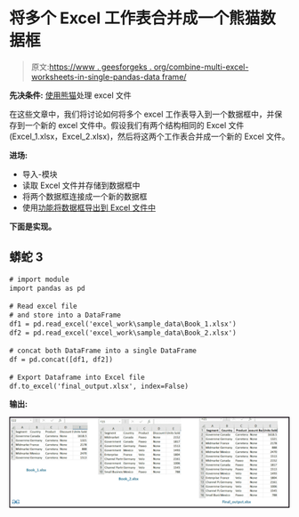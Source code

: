 # 将多个 Excel 工作表合并成一个熊猫数据框

> 原文:[https://www . geesforgeks . org/combine-multi-excel-worksheets-in-single-pandas-data frame/](https://www.geeksforgeeks.org/combine-multiple-excel-worksheets-into-a-single-pandas-dataframe/)

**先决条件:** [使用熊猫](https://www.geeksforgeeks.org/working-with-excel-files-using-pandas/)处理 excel 文件

在这些文章中，我们将讨论如何将多个 excel 工作表导入到一个数据框中，并保存到一个新的 excel 文件中。假设我们有两个结构相同的 Excel 文件(Excel_1.xlsx，Excel_2.xlsx)，然后将这两个工作表合并成一个新的 Excel 文件。

**进场:**

*   导入-模块
*   读取 Excel 文件并存储到数据框中
*   将两个数据框连接成一个新的数据框
*   使用[功能将数据框导出到 Excel 文件中](https://www.geeksforgeeks.org/dataframe-to_excel-method-in-pandas/)

**下面是实现。**

## 蟒蛇 3

```
# import module
import pandas as pd

# Read excel file
# and store into a DataFrame
df1 = pd.read_excel('excel_work\sample_data\Book_1.xlsx')
df2 = pd.read_excel('excel_work\sample_data\Book_2.xlsx')

# concat both DataFrame into a single DataFrame
df = pd.concat([df1, df2])

# Export Dataframe into Excel file
df.to_excel('final_output.xlsx', index=False)
```

**输出:**

![](img/55c6a640ee535a1b75f9273dc3cd0cd3.png)